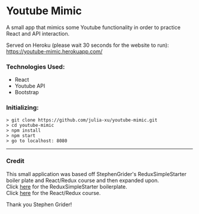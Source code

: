# Youtube Mimic
A small app that mimics some Youtube functionality in order to practice React and API interaction.

Served on Heroku (please wait 30 seconds for the website to run): https://youtube-mimic.herokuapp.com/

### Technologies Used:
* React
* Youtube API
* Bootstrap

### Initializing:
```
> git clone https://github.com/julia-xu/youtube-mimic.git
> cd youtube-mimic
> npm install
> npm start
> go to localhost: 8080
```

* * *

### Credit
This small application was based off StephenGrider's ReduxSimpleStarter boiler plate and React/Redux course and then expanded upon.  
Click [here](https://github.com/StephenGrider/ReduxSimpleStarter) for the ReduxSimpleStarter boilerplate.  
Click [here](https://www.udemy.com/react-redux/) for the React/Redux course.  
  
Thank you Stephen Grider!  
